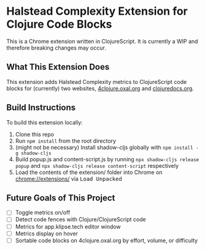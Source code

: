 # Halstead Complexity Extension for Clojure Code Blocks

This is a Chrome extension written in ClojureScript. It is currently a WIP and therefore breaking changes may occur.

## What This Extension Does

This extension adds Halstead Complexity metrics to ClojureScript code blocks for (currently) two websites, [4clojure.oxal.org](4clojure.oxal.org) and [clojuredocs.org](clojuredocs.org).

## Build Instructions

To build this extension locally:

1. Clone this repo
1. Run `npm install` from the root directory
1. (might not be necessary) Install shadow-cljs globally with `npm install -g shadow-cljs`
1. Build popup.js and content-script.js by running `npx shadow-cljs release popup` and `npx shadow-cljs release content-script` respectively
1. Load the contents of the extension/ folder into Chrome on [chrome://extensions/](chrome://extensions/) via <kbd>Load Unpacked</kbd>

## Future Goals of This Project

- [ ] Toggle metrics on/off
- [ ] Detect code fences with Clojure/ClojureScript code
- [ ] Metrics for app.klipse.tech editor window
- [ ] Metrics display on hover
- [ ] Sortable code blocks on 4clojure.oxal.org by effort, volume, or difficulty